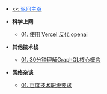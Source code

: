 <!-- ./_sidebar.md -->
- [<< <font color="#0056fd">返回主页</font>](/)

- **科学上网**
	- [01. 使用 Vercel 反代 openai](./stack/other/Using-Vercel-to-Reverse-Openai.md)

- **其他技术栈**
    - [01. 30分钟理解GraphQL核心概念](./stack/other/30-minutes-to-understand-the-core-concepts-of-graphql.md)

- **网络杂谈**
	- [01. 百度技术职级要求](./stack/other/Baidu-Technical-Rank-Requirements.md)
	